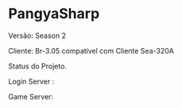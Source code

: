 # PangyaSharp
Versão: Season 2

Cliente: Br-3.05
compatível com Cliente Sea-320A

Status do Projeto.

Login Server :


Game Server:
